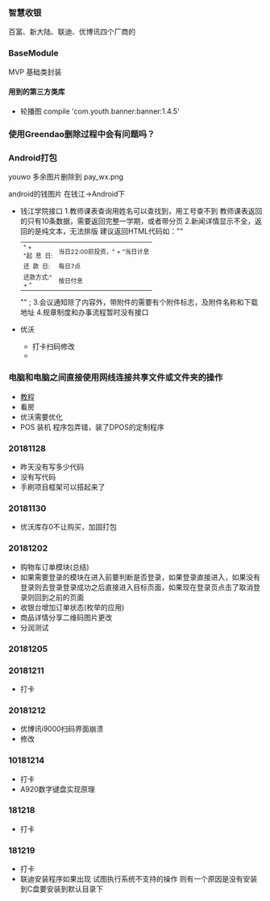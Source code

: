 ### 智慧收银
百富、新大陆、联迪、优博讯四个厂商的

### BaseModule
MVP 基础类封装

#### 用到的第三方类库
* 轮播图 compile 'com.youth.banner:banner:1.4.5'

### 使用Greendao删除过程中会有问题吗？

### Android打包

youwo 多余图片删除到 pay_wx.png

android的钱图片 在钱江->Android下

* 钱江学院接口
1.教师课表查询用姓名可以查找到，用工号查不到 教师课表返回的只有10条数据，需要返回完整一学期，或者带分页
2.新闻详情显示不全，返回的是纯文本，无法排版
建议返回HTML代码如："\"<table style='font-size:12px;'><tr><td style='width:45px;'>" +
                "起&nbsp;&nbsp;息&nbsp;&nbsp;日:</td><td>当日22:00前投资，" +
                "当日计息</td></tr><tr><td>还&nbsp;&nbsp;款&nbsp;&nbsp;日:</td><td>每日7点</td></tr><tr><td>还款方式:" +
                "</td><td>按日付息</td></tr></table>\"" ;
3.会议通知除了内容外，带附件的需要有个附件标志，及附件名称和下载地址
4.规章制度和办事流程暂时没有接口

* 优沃
	* 打卡扫码修改
	* 

### 电脑和电脑之间直接使用网线连接共享文件或文件夹的操作
 * [教程](https://jingyan.baidu.com/article/20095761ee2d6fcb0621b459.html)
* 看房
* 优沃需要优化
* POS 装机 程序包弄错，装了DPOS的定制程序
### 20181128
* 昨天没有写多少代码
* 没有写代码
* 手刷项目框架可以搭起来了
### 20181130
* 优沃库存0不让购买，加固打包

### 20181202
* 购物车订单模块(总结)
* 如果需要登录的模块在进入前要判断是否登录，如果登录直接进入，如果没有登录则去登录登录成功之后直接进入目标页面，如果现在登录页点击了取消登录则回到之前的页面
* 收银台增加订单状态(枚举的应用)
* 商品详情分享二维码图片更改
* 分润测试

### 20181205

### 20181211
* 打卡

### 20181212
* 优博讯i9000扫码界面崩溃
* 修改

### 10181214
* 打卡
* A920数字键盘实现原理

### 181218
* 打卡
### 181219
* 打卡
* 联迪安装程序如果出现 试图执行系统不支持的操作 则有一个原因是没有安装到C盘要安装到默认目录下








